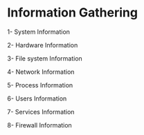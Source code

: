# Information Gathering
1- System Information

2- Hardware Information 

3- File system Information 

4- Network Information 

5- Process Information 

6- Users Information 

7- Services Information 

8- Firewall Information 
